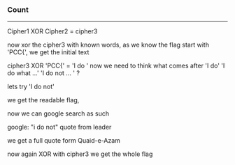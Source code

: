 ### Count

---


Cipher1 XOR Cipher2 = cipher3


now xor the cipher3 with known words, as we know the flag start with 'PCC{', we get the initial text


cipher3 XOR 'PCC{' = 'I do '
now we need to think what comes after 'I do' 
'I do what ...'
'I do not ... ' ? 

lets try 'I do not'

we get the readable flag, 

now we can google search as such 

google: "i do not" quote from leader

we get a full quote form Quaid-e-Azam

now again XOR with cipher3 we get the whole flag